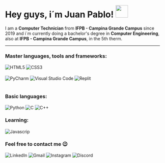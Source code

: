 <h1>Hey guys, i´m Juan Pablo! <img src="https://raw.githubusercontent.com/kaueMarques/kaueMarques/2fb7816ef328d8651d801d95a1cca164913e9a0c/hi.gif" width="40px"> </h1>

<p> I am a <strong>Computer Technician</strong> from <strong>IFPB - Campina Grande Campus</strong> since 2019 and i´m currently doing a bachelor's degree in <strong>Computer Engineering</strong>, also at <strong>IFPB - Campina Grande Campus</strong>, in the 5th therm. </p>

<hr>

<h3> Master languages, tools and frameworks: </h3>
<div>
  <img align="center" alt="HTML5" src="https://img.shields.io/badge/HTML5-E34F26?style=for-the-badge&logo=html5&logoColor=white">
  <img align="center" alt="CSS3" src="https://img.shields.io/badge/CSS3-1572B6?style=for-the-badge&logo=css3&logoColor=white">
  <img align="center" alt="" src="">
</div> <br>
<div>
  <img align="center" alt="PyCharm" src="https://img.shields.io/badge/PyCharm-000000.svg?&style=for-the-badge&logo=PyCharm&logoColor=white">
  <img align="center" alt="Visual Studio Code" src="https://img.shields.io/badge/Visual_Studio_Code-0078D4?style=for-the-badge&logo=visual%20studio%20code&logoColor=white">
  <img align="center" alt="Replit" src="https://img.shields.io/badge/replit-667881?style=for-the-badge&logo=replit&logoColor=white">
  <img align="center" alt="" src="">


</div> <br>
<div>
  
</div>

<h3> Basic languages: </h3>
<div>
  <img align="center" alt="Python" src="https://img.shields.io/badge/Python-14354C?style=for-the-badge&logo=python&logoColor=white">
  <img align="center" alt="C" src="https://img.shields.io/badge/C-00599C?style=for-the-badge&logo=c&logoColor=white">
  <img align="center" alt="C++" src="https://img.shields.io/badge/C%2B%2B-00599C?style=for-the-badge&logo=c%2B%2B&logoColor=white">
  <img align="center" alt="" src="">
</div>

<h3> Learning: </h3>
<div>
  <img align="center" alt="Javascrip" src="https://img.shields.io/badge/JavaScript-323330?style=for-the-badge&logo=javascript&logoColor=F7DF1E">
  <img align="center" alt="" src="">
  <img align="center" alt="" src="">
</div>

<h3> Feel free to contact me 😉</h3>
<div>
  <img align="center" alt="LinkedIn" src="https://img.shields.io/badge/LinkedIn-0077B5?style=for-the-badge&logo=linkedin&logoColor=white">
  <img align="center" alt="Gmail" src="https://img.shields.io/badge/Gmail-D14836?style=for-the-badge&logo=gmail&logoColor=white">
  <img align="center" alt="Instagram" src="https://img.shields.io/badge/Instagram-E4405F?style=for-the-badge&logo=instagram&logoColor=white">
  <img align="center" alt="Discord" src="https://img.shields.io/badge/Discord-7289DA?style=for-the-badge&logo=discord&logoColor=white">
</div>

<!---
juan-araujob/juan-araujob is a ✨ special ✨ repository because its `README.md` (this file) appears on your GitHub profile.
You can click the Preview link to take a look at your changes.
--->
